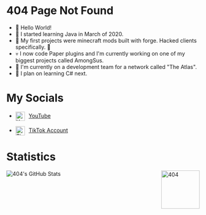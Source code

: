 # **404 Page Not Found**
- 👋 Hello World!
- 🎃 I started learning Java in March of 2020.
- 🦇 My first projects were minecraft mods built with forge. Hacked clients specifically. 🤫
- 💀 I now code Paper plugins and I'm currently working on one of my biggest projects called AmongSus.
- 🤡 I'm currently on a development team for a network called "The Atlas".
- 👻 I plan on learning C# next.

# My Socials
- <img align="center" alt="YouTube" src="https://upload.wikimedia.org/wikipedia/commons/thumb/e/ec/YouTube_play_button_circular_%282013-2017%29.svg/1024px-YouTube_play_button_circular_%282013-2017%29.svg.png" height="24"/>    [YouTube](https://www.youtube.com/channelUCSzLQed52dvtdJz7BkX6nBQ)

- <img align="center" alt="TikTok" src="https://2.bp.blogspot.com/-kflCjdulWc4/XD-b18R9AdI/AAAAAAAAG7M/VygjROg5RXs7ynX_ihc_D-WlApNZmnngwCK4BGAYYCw/s1600/Icon%2BTiktok.png" height="24"/>    [TikTok Account](https://tiktok.com/thispagedoesntexist)

# Statistics
<img align="left" alt="404's GitHub Stats" src="https://github-readme-stats.vercel.app/api?username=Its-404&show_icons=true&hide_border=true&include_all_commits=true&count_private=true&custom_title=404 Statistics Not Found&title_color=3795e0&bg_color=23272d&text_color=d9fdff"/>

<img align="right" alt="404" src="https://i.imgur.com/j5wWUAo.png" height="100"/>
